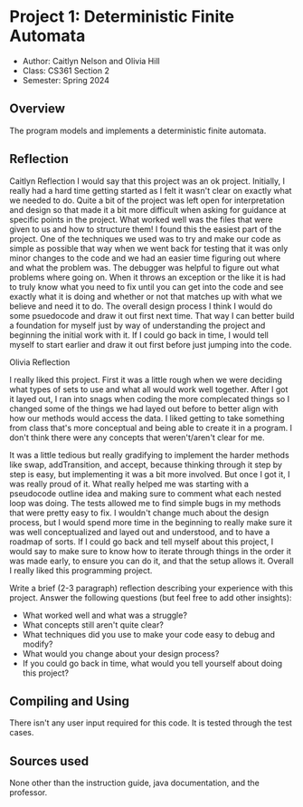 # Project 1: Deterministic Finite Automata

* Author: Caitlyn Nelson and Olivia Hill
* Class: CS361 Section 2
* Semester: Spring 2024

## Overview

The program models and implements a deterministic finite automata.

## Reflection

Caitlyn Reflection
I would say that this project was an ok project. Initially, I really had a hard time getting started as I felt it wasn't clear on exactly what we needed to do. Quite a bit of the project was left open for interpretation and design so that made it a bit more difficult when asking for guidance at specific points in the project. What worked well was the files that were given to us and how to structure them! I found this the easiest part of the project. One of the techniques we used was to try and make our code as simple as possible that way when we went back for testing that it was only minor changes to the code and we had an easier time figuring out where and what the problem was. The debugger was helpful to figure out what problems where going on. When it throws an exception or the like it is had to truly know what you need to fix until you can get into the code and see exactly what it is doing and whether or not that matches up with what we believe and need it to do.
The overall design process I think I would do some psuedocode and draw it out first next time. That way I can better build a foundation for myself just by way of understanding the project and beginning the initial work with it. If I could go back in time, I would tell myself to start earlier and draw it out first before just jumping into the code.

Olivia Reflection
<p>I really liked this project. First it was a little rough when we were deciding what types of sets to use and what all would work well together. After I got it layed out, I ran into snags when coding the more complecated things so I changed some of the things we had layed out before to better align with how our methods would access the data. I liked getting to take something from class that's more conceptual and being able to create it in a program. I don't think there were any concepts that weren't/aren't clear for me.</p>
<p>It was a little tedious but really gradifying to implement the harder methods like swap, addTransition, and accept, because thinking through it step by step is easy, but implementing it was a bit more involved. But once I got it, I was really proud of it. What really helped me was starting with a pseudocode outline idea and making sure to comment what each nested loop was doing. The tests allowed me to find simple bugs in my methods that were pretty easy to fix. I wouldn't change much about the design process, but I would spend more time in the beginning to really make sure it was well conceptualized and layed out and understood, and to have a roadmap of sorts. If I could go back and tell myself about this project, I would say to make sure to know how to iterate through things in the order it was made early, to ensure you can do it, and that the setup allows it. Overall I really liked this programming project.</p>



Write a brief (2-3 paragraph) reflection describing your experience with this
project. Answer the following questions (but feel free to add other insights):
- What worked well and what was a struggle?
- What concepts still aren't quite clear?
- What techniques did you use to make your code easy to debug and modify?
- What would you change about your design process?
- If you could go back in time, what would you tell yourself about doing this project?

## Compiling and Using

There isn't any user input required for this code. It is tested through the test cases.

## Sources used

None other than the instruction guide, java documentation, and the professor.

